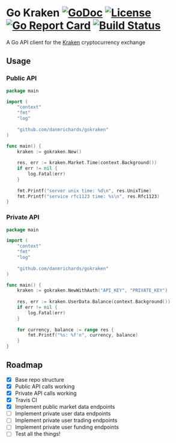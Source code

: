 # Go Kraken [![GoDoc](https://godoc.org/github.com/danmrichards/gokraken?status.svg)](https://godoc.org/github.com/danmrichards/gokraken) [![License](http://img.shields.io/badge/license-mit_bsd-blue.svg)](https://raw.githubusercontent.com/danmrichards/gokraken/master/LICENSE) [![Go Report Card](https://goreportcard.com/badge/github.com/danmrichards/gokraken)](https://goreportcard.com/report/github.com/danmrichards/gokraken) [![Build Status](https://travis-ci.org/danmrichards/gokraken.svg?branch=master)](https://travis-ci.org/danmrichards/gokraken)
A Go API client for the [Kraken](https://www.kraken.com) cryptocurrency exchange

## Usage
### Public API
```go
package main

import (
	"context"
	"fmt"
	"log"
	
	"github.com/danmrichards/gokraken"
)

func main() {
	kraken := gokraken.New()
	
	res, err := kraken.Market.Time(context.Background())
	if err != nil {
		log.Fatal(err)
	}
	
	fmt.Printf("server unix time: %d\n", res.UnixTime)
	fmt.Printf("service rfc1123 time: %s\n", res.Rfc1123)
}
```

### Private API
```go
package main

import (
	"context"
	"fmt"
	"log"
	
	"github.com/danmrichards/gokraken"
)

func main() {
	kraken := gokraken.NewWithAuth("API_KEY", "PRIVATE_KEY")
	
	res, err := kraken.UserData.Balance(context.Background())
	if err != nil {
		log.Fatal(err)
	}
	
	for currency, balance := range res {
	    fmt.Printf("%s: %f'n", currency, balance)
	}
}
```

## Roadmap
- [x] Base repo structure
- [x] Public API calls working
- [x] Private API calls working
- [x] Travis CI
- [x] Implement public market data endpoints
- [ ] Implement private user data endpoints
- [ ] Implement private user trading endpoints
- [ ] Implement private user funding endpoints
- [ ] Test all the things!

